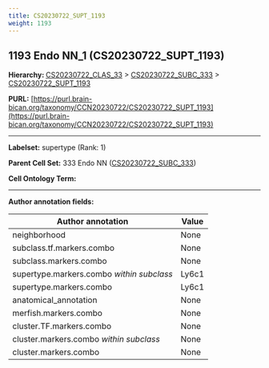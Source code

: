 ```yaml
---
title: CS20230722_SUPT_1193
weight: 1193
---
```

## 1193 Endo NN_1 (CS20230722_SUPT_1193)
<b>Hierarchy: </b>
[CS20230722_CLAS_33](../CS20230722_CLAS_33) >
[CS20230722_SUBC_333](../CS20230722_SUBC_333) >
[CS20230722_SUPT_1193](../CS20230722_SUPT_1193)

**PURL:** [https://purl.brain-bican.org/taxonomy/CCN20230722/CS20230722_SUPT_1193](https://purl.brain-bican.org/taxonomy/CCN20230722/CS20230722_SUPT_1193)

---


**Labelset:** supertype (Rank: 1)

**Parent Cell Set:** 333 Endo NN ([CS20230722_SUBC_333](../CS20230722_SUBC_333))



**Cell Ontology Term:** 

[MARKER GENES.]: #


---

[TRANSFERRED ANNOTATIONS.]: #


[AUTHOR ANNOTATION FIELDS.]: #


**Author annotation fields:**

| Author annotation | Value |
|-------------------|-------|
|neighborhood|None|
|subclass.tf.markers.combo|None|
|subclass.markers.combo|None|
|supertype.markers.combo _within subclass_|Ly6c1|
|supertype.markers.combo|Ly6c1|
|anatomical_annotation|None|
|merfish.markers.combo|None|
|cluster.TF.markers.combo|None|
|cluster.markers.combo _within subclass_|None|
|cluster.markers.combo|None|

